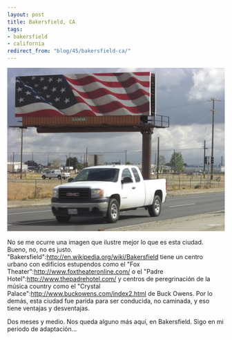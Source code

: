 ```yaml
---
layout: post
title: Bakersfield, CA
tags:
- bakersfield
- california
redirect_from: "blog/45/bakersfield-ca/"
---
```

<img src="/images/127.jpg" class="wide" />

No se me ocurre una imagen que ilustre mejor lo que es esta ciudad. Bueno, no, no es justo. "Bakersfield":http://en.wikipedia.org/wiki/Bakersfield tiene un centro urbano con edificios estupendos como el "Fox Theater":http://www.foxtheateronline.com/ o el "Padre Hotel":http://www.thepadrehotel.com/ y centros de peregrinación de la música country como el "Crystal Palace":http://www.buckowens.com/index2.html de Buck Owens. Por lo demás, esta ciudad fue parida para ser conducida, no caminada, y eso tiene ventajas y desventajas.

Dos meses y medio. Nos queda alguno más aquí, en Bakersfield. Sigo en mi periodo de adaptación...
